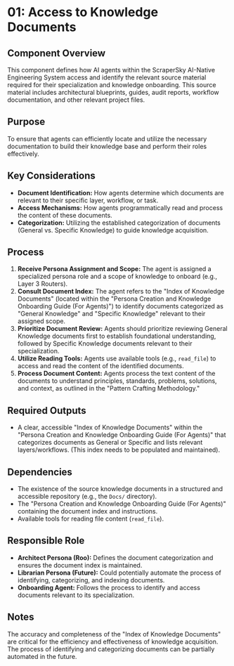 # 01: Access to Knowledge Documents

## Component Overview

This component defines how AI agents within the ScraperSky AI-Native Engineering System access and identify the relevant source material required for their specialization and knowledge onboarding. This source material includes architectural blueprints, guides, audit reports, workflow documentation, and other relevant project files.

## Purpose

To ensure that agents can efficiently locate and utilize the necessary documentation to build their knowledge base and perform their roles effectively.

## Key Considerations

*   **Document Identification:** How agents determine which documents are relevant to their specific layer, workflow, or task.
*   **Access Mechanisms:** How agents programmatically read and process the content of these documents.
*   **Categorization:** Utilizing the established categorization of documents (General vs. Specific Knowledge) to guide knowledge acquisition.

## Process

1.  **Receive Persona Assignment and Scope:** The agent is assigned a specialized persona role and a scope of knowledge to onboard (e.g., Layer 3 Routers).
2.  **Consult Document Index:** The agent refers to the "Index of Knowledge Documents" (located within the "Persona Creation and Knowledge Onboarding Guide (For Agents)") to identify documents categorized as "General Knowledge" and "Specific Knowledge" relevant to their assigned scope.
3.  **Prioritize Document Review:** Agents should prioritize reviewing General Knowledge documents first to establish foundational understanding, followed by Specific Knowledge documents relevant to their specialization.
4.  **Utilize Reading Tools:** Agents use available tools (e.g., `read_file`) to access and read the content of the identified documents.
5.  **Process Document Content:** Agents process the text content of the documents to understand principles, standards, problems, solutions, and context, as outlined in the "Pattern Crafting Methodology."

## Required Outputs

*   A clear, accessible "Index of Knowledge Documents" within the "Persona Creation and Knowledge Onboarding Guide (For Agents)" that categorizes documents as General or Specific and lists relevant layers/workflows. (This index needs to be populated and maintained).

## Dependencies

*   The existence of the source knowledge documents in a structured and accessible repository (e.g., the `Docs/` directory).
*   The "Persona Creation and Knowledge Onboarding Guide (For Agents)" containing the document index and instructions.
*   Available tools for reading file content (`read_file`).

## Responsible Role

*   **Architect Persona (Roo):** Defines the document categorization and ensures the document index is maintained.
*   **Librarian Persona (Future):** Could potentially automate the process of identifying, categorizing, and indexing documents.
*   **Onboarding Agent:** Follows the process to identify and access documents relevant to its specialization.

## Notes

The accuracy and completeness of the "Index of Knowledge Documents" are critical for the efficiency and effectiveness of knowledge acquisition. The process of identifying and categorizing documents can be partially automated in the future.